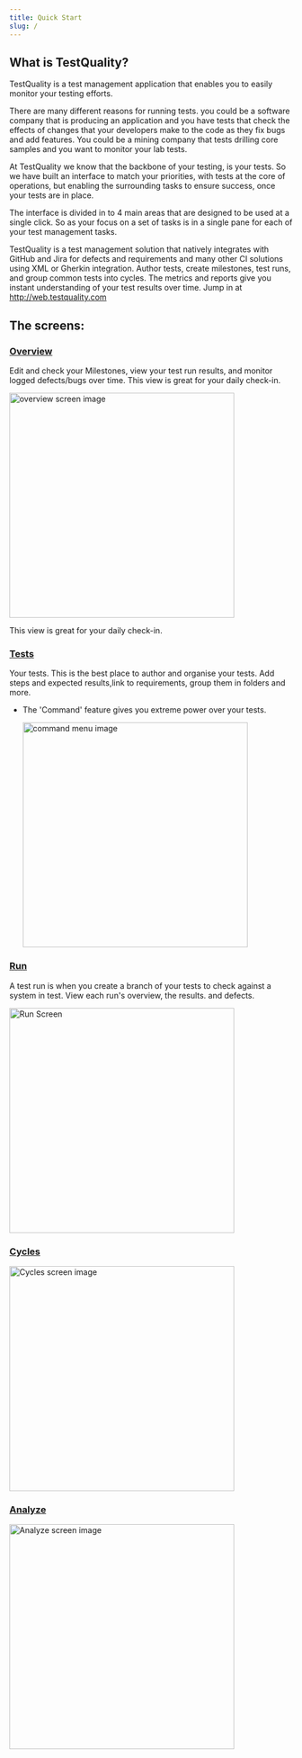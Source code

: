 ```yaml
---
title: Quick Start
slug: /
---
```


## What is TestQuality?

TestQuality is a test management application that enables you to easily monitor your testing efforts.

There are many different reasons for running tests. you could be a software company that is producing an application and you have tests that check the effects of changes that your developers make to the code as they fix bugs and add features. You could be a mining company that tests drilling core samples and you want to monitor your lab tests.

At TestQuality we know that the backbone of your testing, is your tests. So we have built an interface to match your priorities, with tests at the core of operations, but enabling the surrounding tasks to ensure success, once your tests are in place.

The interface is divided in to 4 main areas that are designed to be used at a single click. So as your focus on a set of tasks is in a single pane for each of your test management tasks.


TestQuality is a test management solution that natively integrates with GitHub and Jira for defects and requirements and many other CI solutions using XML or Gherkin integration. Author tests, create milestones, test runs, and group common tests into cycles. The metrics and reports give you instant understanding of  your test results over time.
Jump in at http://web.testquality.com


## The screens:
### [Overview](Overview.md)
Edit and check your Milestones, view your test run results, and monitor logged defects/bugs over time.
This view is great for your daily check-in.

<div class="img-with-text">
    <img src="\img\Screens\overview.png" alt="overview screen image" width="400"  class="center"/>
    <p>This view is great for your daily check-in.</p> 
</div>


### [Tests](Tests.md)
Your tests. This is the best place to author and organise your tests. Add steps and expected results,link to requirements, group them in folders and more.
- The 'Command' feature gives you extreme power over your tests.

  <img src="\img\Screens\command.png" alt="command menu image" width="400" class="center"/>

### [Run](Run.md)
A test run is when you create a branch of your tests to check against a system in test.
View each run's overview, the results. and defects.

 <img src="\img\Screens\run.png" alt="Run Screen" width="400" class="center"/>

### [Cycles](Cycles.md)

<img src="\img\Screens\cycles.png" alt="Cycles screen image" width="400"  class="center"/>

### [Analyze](Analyze.md)

<img src="\img\Screens\analyze.png" alt="Analyze screen image" width="400"  class="center"/>
